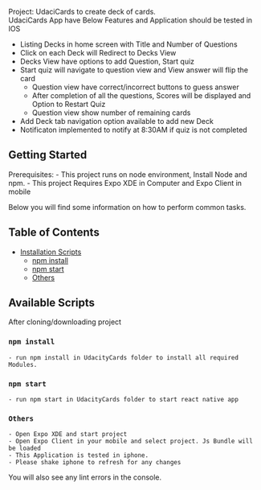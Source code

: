 Project: UdaciCards to create deck of cards. <br>
UdaciCards App have Below Features and Application should be tested in IOS
  - Listing Decks in home screen with Title and Number of Questions
  - Click on each Deck will Redirect to Decks View
  - Decks View have options to add Question, Start quiz
  - Start quiz will navigate to question view and View answer will flip the card
    - Question view have correct/incorrect buttons to guess answer
    - After completion of all the questions, Scores will be displayed and Option to Restart Quiz
    - Question view show number of remaining cards
  - Add Deck tab navigation option available to add new Deck
  - Notificaton implemented to notify at 8:30AM if quiz is not completed

## Getting Started
   Prerequisites:
    - This project runs on node environment, Install Node and npm.
    - This project Requires Expo XDE in Computer and Expo Client in mobile

Below you will find some information on how to perform common tasks.<br>
## Table of Contents
- [Installation Scripts](#available-scripts)
  - [npm install](#npm-install)
  - [npm start](#npm-start)
  - [Others](#Others)
## Available Scripts
After cloning/downloading project

### `npm install`
    - run npm install in UdacityCards folder to install all required Modules.
### `npm start`
    - run npm start in UdacityCards folder to start react native app
### `Others`    
    - Open Expo XDE and start project
    - Open Expo Client in your mobile and select project. Js Bundle will be loaded
    - This Application is tested in iphone.
    - Please shake iphone to refresh for any changes

You will also see any lint errors in the console.
